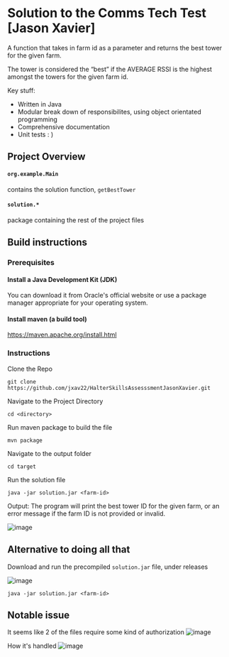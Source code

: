 # Solution to the Comms Tech Test [Jason Xavier]
A function that takes in farm id as a parameter and returns the best tower for the given farm. 

The tower is considered the “best” if the AVERAGE RSSI is the highest amongst the towers for the given farm id.

Key stuff:
- Written in Java
- Modular break down of responsibilites, using object orientated programming
- Comprehensive documentation
- Unit tests : )

## Project Overview
#### `org.example.Main`
contains the solution function, `getBestTower`

#### `solution.*`
package containing the rest of the project files

## Build instructions

### Prerequisites
#### Install a Java Development Kit (JDK)

You can download it from Oracle's official website or use a package manager appropriate for your operating system.

#### Install maven (a build tool)

https://maven.apache.org/install.html

### Instructions
Clone the Repo
```
git clone https://github.com/jxav22/HalterSkillsAssesssmentJasonXavier.git
```
Navigate to the Project Directory
```
cd <directory>
```
Run maven package to build the file
```
mvn package
```
Navigate to the output folder
```
cd target
```
Run the solution file

```
java -jar solution.jar <farm-id>
```

Output: The program will print the best tower ID for the given farm, or an error message if the farm ID is not provided or invalid.

![image](https://github.com/jxav22/HalterSkillsAssesssmentJasonXavier/assets/94942712/d8578632-dfac-46f0-ae81-3824ecc37528)

## Alternative to doing all that

Download and run the precompiled `solution.jar` file, under releases

![image](https://github.com/jxav22/HalterSkillsAssesssmentJasonXavier/assets/94942712/73b0c597-ca97-4c51-abe2-cc02777b142e)

```
java -jar solution.jar <farm-id>
```

## Notable issue

It seems like 2 of the files require some kind of authorization
![image](https://github.com/jxav22/HalterSkillsAssesssmentJasonXavier/assets/94942712/adde6a31-d63e-4c45-b259-3b1eb01cee59)

How it's handled
![image](https://github.com/jxav22/HalterSkillsAssesssmentJasonXavier/assets/94942712/b5896591-e14f-40d7-a6ee-32b8f5d94b7e)



